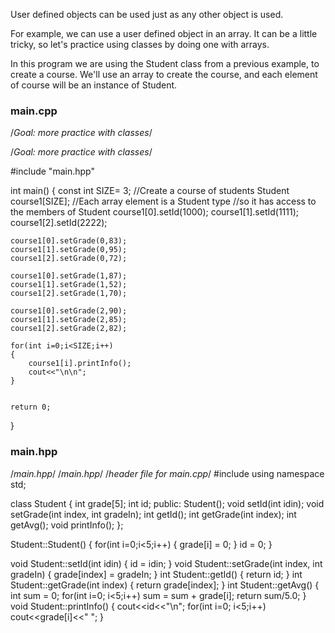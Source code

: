 User defined objects can be used just as any other object is used.

For example, we can use a user defined object in an array. It can be a little tricky, so let's practice using classes by doing one with arrays.

In this program we are using the Student class from a previous example, to create a course. We'll use an array to create the course, and each element of course will be an instance of Student.

### main.cpp

/*Goal: more practice with classes*/

/*Goal: more practice with classes*/

#include "main.hpp"

int main()
{
    const int SIZE= 3;
    //Create a course of students
    Student course1[SIZE];
    //Each array element is a Student type
    //so it has access to the members of Student
    course1[0].setId(1000);
    course1[1].setId(1111);
    course1[2].setId(2222);

    course1[0].setGrade(0,83);
    course1[1].setGrade(0,95);
    course1[2].setGrade(0,72);

    course1[0].setGrade(1,87);
    course1[1].setGrade(1,52);
    course1[2].setGrade(1,70);

    course1[0].setGrade(2,90);
    course1[1].setGrade(2,85);
    course1[2].setGrade(2,82);
    
    for(int i=0;i<SIZE;i++)
    {
        course1[i].printInfo();
        cout<<"\n\n";
    }
    
    
    return 0;
}

### main.hpp

/*main.hpp*/
/*main.hpp*/
/*header file for main.cpp*/
#include<iostream>
using namespace std;

class Student
{
    int grade[5];
    int id;
public:
    Student();
    void setId(int idin);
    void setGrade(int index, int gradeIn);
    int getId();
    int getGrade(int index);
    int getAvg();
    void printInfo();
};

Student::Student()
{
    for(int i=0;i<5;i++)
    {
        grade[i] = 0;
    }
    id = 0;
}

void Student::setId(int idin)
{
    id = idin;
}
void Student::setGrade(int index, int gradeIn)
{
    grade[index] = gradeIn;
}
int  Student::getId()
{
    return id;
}
int  Student::getGrade(int index)
{
    return grade[index];
}
int  Student::getAvg()
{
    int sum = 0;
    for(int i=0; i<5;i++)
        sum = sum + grade[i];
    return sum/5.0;
}
void Student::printInfo()
{
    cout<<id<<"\n";
    for(int i=0; i<5;i++)
        cout<<grade[i]<<" ";
}
